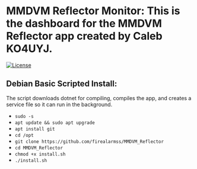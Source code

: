 # MMDVM Reflector Monitor: This is the dashboard for the MMDVM Reflector app created by Caleb KO4UYJ.

[![License](https://img.shields.io/badge/License-GPLv3-blue?style=for-the-badge)](https://www.gnu.org/licenses/gpl-3.0)

## Debian Basic Scripted Install:

The script downloads dotnet for compiling, compiles the app, and creates a service file so it can run in the background.

 - `sudo -s`
 - `apt update && sudo apt upgrade`
 - `apt install git`
 - `cd /opt`
 - `git clone https://github.com/firealarmss/MMDVM_Reflector`
 - `cd MMDVM_Reflector`
 - `chmod +x install.sh`
 - `./install.sh`
